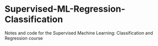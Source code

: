 # Supervised-ML-Regression-Classification
Notes and code for the Supervised Machine Learning: Classification and Regression course
